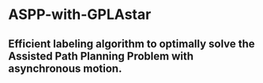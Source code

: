 # ASPP-with-GPLAstar

## Efficient labeling algorithm to optimally solve the Assisted Path Planning Problem with asynchronous motion.

